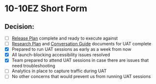 # 10-10EZ Short Form

## Decision:
- [ ] [Release Plan](https://github.com/department-of-veterans-affairs/va.gov-team/blob/master/products/health-care/application/va-application/Short%20Form/Release%20Plan.md) complete and ready to execute against
- [ ] [Research Plan]() and [Conversation Guide]() documents for UAT complete
- [x] Prepared to run UAT sessions as early as a week from now
- [x] All launch-blocking accessibility issues resolved
- [x] Team prepared to attend UAT sessions in case there are issues that need troubleshooting
- [ ] Analytics in place to capture traffic during UAT
- [ ] No other concerns that would prevent us from running UAT sessions
